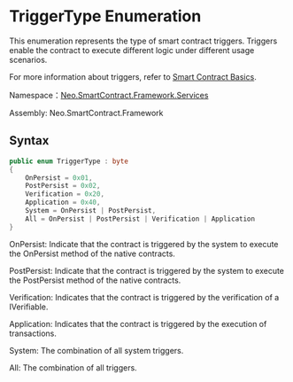 # TriggerType Enumeration

This enumeration represents the type of smart contract triggers. Triggers enable the contract to execute different logic under different usage scenarios.

For more information about triggers, refer to [Smart Contract Basics](../../../develop/write/basics.md).

Namespace：[Neo.SmartContract.Framework.Services](../services.md)

Assembly: Neo.SmartContract.Framework

## Syntax

```cs
public enum TriggerType : byte
{
    OnPersist = 0x01,
    PostPersist = 0x02,
    Verification = 0x20,
    Application = 0x40,
    System = OnPersist | PostPersist,
    All = OnPersist | PostPersist | Verification | Application
}
```

OnPersist: Indicate that the contract is triggered by the system to execute the OnPersist method of the native contracts.

PostPersist: Indicate that the contract is triggered by the system to execute the PostPersist method of the native contracts.

Verification: Indicates that the contract is triggered by the verification of a IVerifiable.

Application: Indicates that the contract is triggered by the execution of transactions.

System: The combination of all system triggers.

All: The combination of all triggers.
